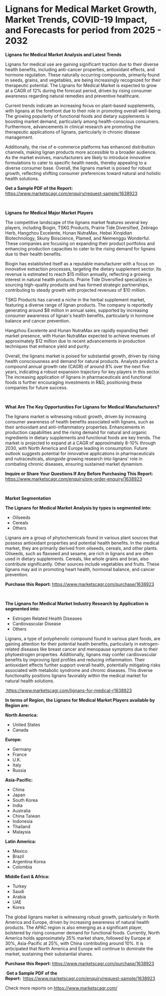 <p><h1>Lignans for Medical Market Growth, Market Trends, COVID-19 Impact, and Forecasts for period from 2025 - 2032</h1></p><p><strong>Lignans for Medical Market Analysis and Latest Trends</strong></p>
<p><p>Lignans for medical use are gaining significant traction due to their diverse health benefits, including anti-cancer properties, antioxidant effects, and hormone regulation. These naturally occurring compounds, primarily found in seeds, grains, and vegetables, are being increasingly recognized for their therapeutic potential. The Lignans for Medical Market is expected to grow at a CAGR of 12% during the forecast period, driven by rising consumer awareness regarding natural remedies and preventive healthcare.</p><p>Current trends indicate an increasing focus on plant-based supplements, with lignans at the forefront due to their role in promoting overall well-being. The growing popularity of functional foods and dietary supplements is boosting market demand, particularly among health-conscious consumers. Furthermore, advancements in clinical research are promoting the therapeutic applications of lignans, particularly in chronic disease management.</p><p>Additionally, the rise of e-commerce platforms has enhanced distribution channels, making lignan products more accessible to a broader audience. As the market evolves, manufacturers are likely to introduce innovative formulations to cater to specific health needs, thereby appealing to a diverse consumer base. Overall, the lignans market is poised for robust growth, reflecting shifting consumer preferences toward natural and holistic health solutions.</p></p>
<p><strong>Get a Sample PDF of the Report:&nbsp;</strong> <a href="https://www.marketscagr.com/enquiry/request-sample/1638923?utm_campaign=3263&utm_medium=2&utm_source=Github&utm_content=ia&utm_term=02042025&utm_id=lignans-for-medical">https://www.marketscagr.com/enquiry/request-sample/1638923</a></p>
<p>&nbsp;</p>
<p><strong>Lignans for Medical Major Market Players</strong></p>
<p><p>The competitive landscape of the lignans market features several key players, including Biogin, TSKG Products, Prairie Tide Diversified, Zebrago Herb, Hangzhou Excelente, Hunan NutraMax, Hebei Xinqidian Biotechnology, Skuny Bioscience, Plamed, and Neimenggu Wonderful. These companies are focusing on expanding their product portfolios and enhancing production capacities to cater to the rising demand for lignans due to their health benefits.</p><p>Biogin has established itself as a reputable manufacturer with a focus on innovative extraction processes, targeting the dietary supplement sector. Its revenue is estimated to reach $15 million annually, reflecting a growing interest in natural health products. Prairie Tide Diversified specializes in sourcing high-quality products and has formed strategic partnerships, contributing to steady growth with projected revenues of $10 million.</p><p>TSKG Products has carved a niche in the herbal supplement market, featuring a diverse range of lignan products. The company is reportedly generating around $8 million in annual sales, supported by increasing consumer awareness of lignan's health benefits, particularly in hormone balance and cancer prevention.</p><p>Hangzhou Excelente and Hunan NutraMax are rapidly expanding their market presence, with Hunan NutraMax expected to achieve revenues of approximately $12 million due to recent advancements in production techniques that enhance yield and purity.</p><p>Overall, the lignans market is poised for substantial growth, driven by rising health consciousness and demand for natural products. Analysts predict a compound annual growth rate (CAGR) of around 8% over the next five years, indicating a robust expansion trajectory for key players in this sector. The increasing application of lignans in pharmaceuticals and functional foods is further encouraging investments in R&D, positioning these companies for future success.</p></p>
<p>&nbsp;</p>
<p><strong>What Are The Key Opportunities For Lignans for Medical Manufacturers?</strong></p>
<p><p>The lignans market is witnessing robust growth, driven by increasing consumer awareness of health benefits associated with lignans, such as their antioxidant and anti-inflammatory properties. Enhancements in production capabilities and the rising demand for natural and organic ingredients in dietary supplements and functional foods are key trends. The market is projected to expand at a CAGR of approximately 8-10% through 2030, with North America and Europe leading in consumption. Future outlook suggests potential for innovative applications in pharmaceuticals and nutraceuticals, alongside growing research into lignans' role in combating chronic diseases, ensuring sustained market dynamism.</p></p>
<p><strong>Inquire or Share Your Questions If Any Before Purchasing This Report:</strong> <a href="https://www.marketscagr.com/enquiry/pre-order-enquiry/1638923?utm_campaign=3263&utm_medium=2&utm_source=Github&utm_content=ia&utm_term=02042025&utm_id=lignans-for-medical">https://www.marketscagr.com/enquiry/pre-order-enquiry/1638923</a></p>
<p>&nbsp;</p>
<p><strong>Market Segmentation</strong></p>
<p><strong>The Lignans for Medical Market Analysis by types is segmented into:</strong></p>
<p><ul><li>Oilseeds</li><li>Cereals</li><li>Others</li></ul></p>
<p><p>Lignans are a group of phytochemicals found in various plant sources that possess antioxidant properties and potential health benefits. In the medical market, they are primarily derived from oilseeds, cereals, and other plants. Oilseeds, such as flaxseed and sesame, are rich in lignans and are often used in dietary supplements. Cereals, like whole grains and bran, also contribute significantly. Other sources include vegetables and fruits. These lignans may aid in promoting heart health, hormonal balance, and cancer prevention.</p></p>
<p><strong>Purchase this Report:&nbsp;</strong><a href="https://www.marketscagr.com/purchase/1638923?utm_campaign=3263&utm_medium=2&utm_source=Github&utm_content=ia&utm_term=02042025&utm_id=lignans-for-medical">https://www.marketscagr.com/purchase/1638923</a></p>
<p>&nbsp;</p>
<p><strong>The Lignans for Medical Market Industry Research by Application is segmented into:</strong></p>
<p><ul><li>Estrogen Related Health Diseases</li><li>Cardiovascular Disease</li><li>Others</li></ul></p>
<p><p>Lignans, a type of polyphenolic compound found in various plant foods, are gaining attention for their potential health benefits, particularly in estrogen-related diseases like breast cancer and menopause symptoms due to their phytoestrogen properties. Additionally, lignans may confer cardiovascular benefits by improving lipid profiles and reducing inflammation. Their antioxidant effects further support overall health, potentially mitigating risks associated with metabolic syndrome and chronic diseases. This diverse functionality positions lignans favorably within the medical market for natural health solutions.</p></p>
<p><a href="https://www.marketscagr.com/lignans-for-medical-r1638923?utm_campaign=3263&utm_medium=2&utm_source=Github&utm_content=ia&utm_term=02042025&utm_id=lignans-for-medical">&nbsp;https://www.marketscagr.com/lignans-for-medical-r1638923</a></p>
<p><strong>In terms of Region, the Lignans for Medical Market Players available by Region are:</strong></p>
<p>
    <p> <strong> North America: </strong>
        <ul>
            <li>United States</li>
            <li>Canada</li>
        </ul>
        </p> 
    <p> <strong> Europe: </strong>
        <ul>
            <li>Germany</li>
            <li>France</li>
            <li>U.K.</li>
            <li>Italy</li>
            <li>Russia</li>
        </ul>
        </p> 
    <p> <strong> Asia-Pacific: </strong>
        <ul>
            <li>China</li>
            <li>Japan</li>
            <li>South Korea</li>
            <li>India</li>
            <li>Australia</li>
            <li>China Taiwan</li>
            <li>Indonesia</li>
            <li>Thailand</li>
            <li>Malaysia</li>
        </ul>
        </p> 
    <p> <strong> Latin America: </strong>
        <ul>
            <li>Mexico</li>
            <li>Brazil</li>
            <li>Argentina Korea</li>
            <li>Colombia</li>
        </ul>
        </p> 
    <p> <strong> Middle East & Africa: </strong>
        <ul>
            <li>Turkey</li>
            <li>Saudi</li>
            <li>Arabia</li>
            <li>UAE</li>
            <li>Korea</li>
        </ul>
    </p>
    </p>
<p><p>The global lignans market is witnessing robust growth, particularly in North America and Europe, driven by increasing awareness of natural health products. The APAC region is also emerging as a significant player, bolstered by rising consumer demand for functional foods. Currently, North America holds approximately 35% market share, followed by Europe at 30%, Asia-Pacific at 25%, with China contributing around 10%. It is anticipated that North America and Europe will continue to dominate the market, sustaining their substantial shares.</p></p>
<p><strong>Purchase this Report: </strong><a href="https://www.marketscagr.com/purchase/1638923?utm_campaign=3263&utm_medium=2&utm_source=Github&utm_content=ia&utm_term=02042025&utm_id=lignans-for-medical">https://www.marketscagr.com/purchase/1638923</a></p>
<p>&nbsp;<strong>Get a Sample PDF of the Report:&nbsp;&nbsp;</strong><a href="https://www.marketscagr.com/enquiry/request-sample/1638923?utm_campaign=3263&utm_medium=2&utm_source=Github&utm_content=ia&utm_term=02042025&utm_id=lignans-for-medical">https://www.marketscagr.com/enquiry/request-sample/1638923</a></p>
<p><strong></strong></p>
<p>Check more reports on <a href="https://www.marketscagr.com/?utm_campaign=3263&utm_medium=2&utm_source=Github&utm_content=ia&utm_term=02042025&utm_id=lignans-for-medical">https://www.marketscagr.com/</a></p>